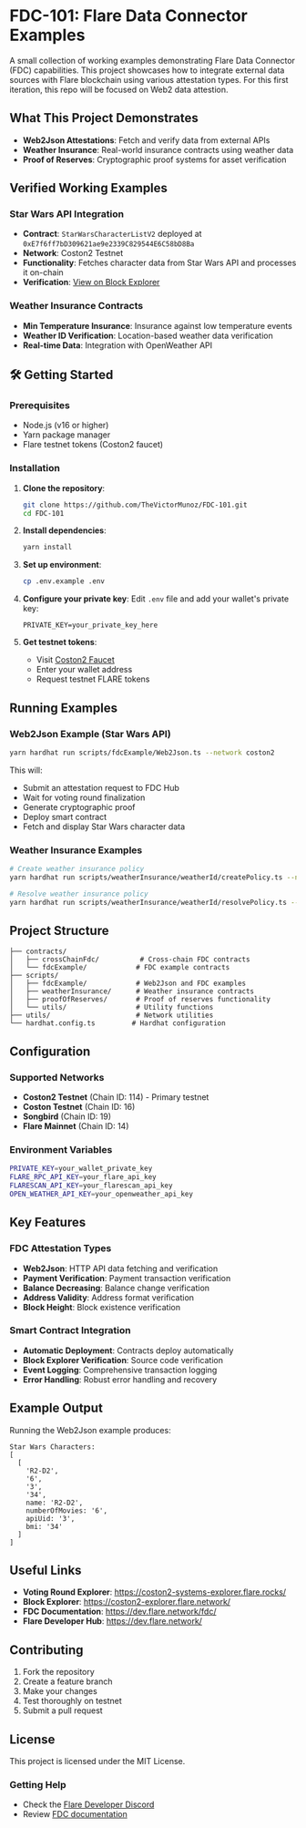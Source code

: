 # FDC-101: Flare Data Connector Examples

A small collection of working examples demonstrating Flare Data Connector (FDC) capabilities. This project showcases how to integrate external data sources with Flare blockchain using various attestation types. For this first iteration, this repo will be focused on Web2 data attestion.

##  What This Project Demonstrates

- **Web2Json Attestations**: Fetch and verify data from external APIs
- **Weather Insurance**: Real-world insurance contracts using weather data
- **Proof of Reserves**: Cryptographic proof systems for asset verification
  

##  Verified Working Examples

### Star Wars API Integration
- **Contract**: `StarWarsCharacterListV2` deployed at `0xE7f6ff7bD309621ae9e2339C829544E6C58bD8Ba`
- **Network**: Coston2 Testnet
- **Functionality**: Fetches character data from Star Wars API and processes it on-chain
- **Verification**: [View on Block Explorer](https://coston2-explorer.flare.network/address/0xE7f6ff7bD309621ae9e2339C829544E6C58bD8Ba#code)

### Weather Insurance Contracts
- **Min Temperature Insurance**: Insurance against low temperature events
- **Weather ID Verification**: Location-based weather data verification
- **Real-time Data**: Integration with OpenWeather API

## 🛠️ Getting Started

### Prerequisites
- Node.js (v16 or higher)
- Yarn package manager
- Flare testnet tokens (Coston2 faucet)

### Installation

1. **Clone the repository**:
   ```bash
   git clone https://github.com/TheVictorMunoz/FDC-101.git
   cd FDC-101
   ```

2. **Install dependencies**:
   ```bash
   yarn install
   ```

3. **Set up environment**:
   ```bash
   cp .env.example .env
   ```

4. **Configure your private key**:
   Edit `.env` file and add your wallet's private key:
   ```
   PRIVATE_KEY=your_private_key_here
   ```

5. **Get testnet tokens**:
   - Visit [Coston2 Faucet](https://coston2-faucet.towolabs.com/)
   - Enter your wallet address
   - Request testnet FLARE tokens

##  Running Examples

### Web2Json Example (Star Wars API)
```bash
yarn hardhat run scripts/fdcExample/Web2Json.ts --network coston2
```

This will:
- Submit an attestation request to FDC Hub
- Wait for voting round finalization
- Generate cryptographic proof
- Deploy smart contract
- Fetch and display Star Wars character data

### Weather Insurance Examples
```bash
# Create weather insurance policy
yarn hardhat run scripts/weatherInsurance/weatherId/createPolicy.ts --network coston2

# Resolve weather insurance policy
yarn hardhat run scripts/weatherInsurance/weatherId/resolvePolicy.ts --network coston2
```

##  Project Structure

```
├── contracts/
│   ├── crossChainFdc/          # Cross-chain FDC contracts
│   └── fdcExample/            # FDC example contracts
├── scripts/
│   ├── fdcExample/            # Web2Json and FDC examples
│   ├── weatherInsurance/      # Weather insurance contracts
│   ├── proofOfReserves/       # Proof of reserves functionality
│   └── utils/                 # Utility functions
├── utils/                     # Network utilities
└── hardhat.config.ts         # Hardhat configuration
```

##  Configuration

### Supported Networks
- **Coston2 Testnet** (Chain ID: 114) - Primary testnet
- **Coston Testnet** (Chain ID: 16)
- **Songbird** (Chain ID: 19)
- **Flare Mainnet** (Chain ID: 14)

### Environment Variables
```bash
PRIVATE_KEY=your_wallet_private_key
FLARE_RPC_API_KEY=your_flare_api_key
FLARESCAN_API_KEY=your_flarescan_api_key
OPEN_WEATHER_API_KEY=your_openweather_api_key
```

##  Key Features

### FDC Attestation Types
- **Web2Json**: HTTP API data fetching and verification
- **Payment Verification**: Payment transaction verification
- **Balance Decreasing**: Balance change verification
- **Address Validity**: Address format verification
- **Block Height**: Block existence verification

### Smart Contract Integration
- **Automatic Deployment**: Contracts deploy automatically
- **Block Explorer Verification**: Source code verification
- **Event Logging**: Comprehensive transaction logging
- **Error Handling**: Robust error handling and recovery

##  Example Output

Running the Web2Json example produces:
```
Star Wars Characters:
[
  [
    'R2-D2',
    '6',
    '3', 
    '34',
    name: 'R2-D2',
    numberOfMovies: '6',
    apiUid: '3',
    bmi: '34'
  ]
]
```

##  Useful Links

- **Voting Round Explorer**: https://coston2-systems-explorer.flare.rocks/
- **Block Explorer**: https://coston2-explorer.flare.network/
- **FDC Documentation**: https://dev.flare.network/fdc/
- **Flare Developer Hub**: https://dev.flare.network/

##  Contributing

1. Fork the repository
2. Create a feature branch
3. Make your changes
4. Test thoroughly on testnet
5. Submit a pull request

##  License

This project is licensed under the MIT License.


### Getting Help
- Check the [Flare Developer Discord](https://discord.gg/flare)
- Review [FDC documentation](https://dev.flare.network/fdc/)

